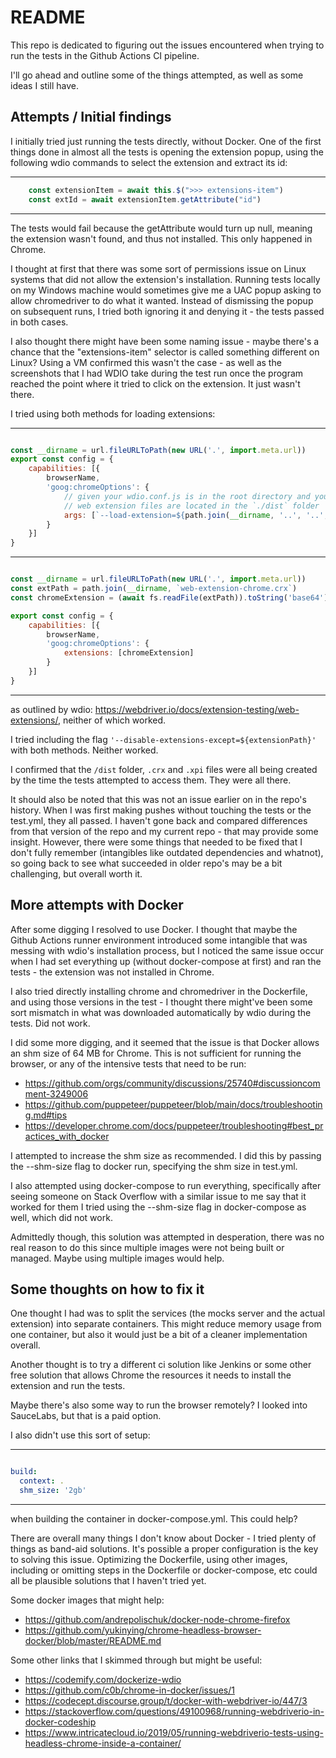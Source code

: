 # README

This repo is dedicated to figuring out the issues encountered when trying to run the tests in the Github Actions CI pipeline.

I'll go ahead and outline some of the things attempted, as well as some ideas I still have.

## Attempts / Initial findings

I initially tried just running the tests directly, without Docker. One of the first things done in almost all the tests is opening the extension popup, using the following wdio commands to select the extension and extract its id:

---

```javascript
    const extensionItem = await this.$(">>> extensions-item")
    const extId = await extensionItem.getAttribute("id")
```

---

The tests would fail because the getAttribute would turn up null, meaning the extension wasn't found, and thus not installed. This only happened in Chrome.

I thought at first that there was some sort of permissions issue on Linux systems that did not allow the extension's installation. Running tests locally on my Windows machine would sometimes give me a UAC popup asking to allow chromedriver to do what it wanted. Instead of dismissing the popup on subsequent runs, I tried both ignoring it and denying it - the tests passed in both cases.

I also thought there might have been some naming issue - maybe there's a chance that the "extensions-item" selector is called something different on Linux? Using a VM confirmed this wasn't the case - as well as the screenshots that I had WDIO take during the test run once the program reached the point where it tried to click on the extension. It just wasn't there.

I tried using both methods for loading extensions:

---

```javascript

const __dirname = url.fileURLToPath(new URL('.', import.meta.url))
export const config = {
    capabilities: [{
        browserName,
        'goog:chromeOptions': {
            // given your wdio.conf.js is in the root directory and your compiled
            // web extension files are located in the `./dist` folder
            args: [`--load-extension=${path.join(__dirname, '..', '..', 'dist')}`]
        }
    }]
}
```

---

```javascript

const __dirname = url.fileURLToPath(new URL('.', import.meta.url))
const extPath = path.join(__dirname, `web-extension-chrome.crx`)
const chromeExtension = (await fs.readFile(extPath)).toString('base64')

export const config = {
    capabilities: [{
        browserName,
        'goog:chromeOptions': {
            extensions: [chromeExtension]
        }
    }]
}

```

---

as outlined by wdio: <https://webdriver.io/docs/extension-testing/web-extensions/>, neither of which worked.

I tried including the flag ```'--disable-extensions-except=${extensionPath}'``` with both methods. Neither worked.

I confirmed that the `/dist` folder, `.crx` and `.xpi` files were all being created by the time the tests attempted to access them. They were all there.

It should also be noted that this was not an issue earlier on in the repo's history. When I was first making pushes without touching the tests or the test.yml, they all passed. I haven't gone back and compared differences from that version of the repo and my current repo - that may provide some insight. However, there were some things that needed to be fixed that I don't fully remember (intangibles like outdated dependencies and whatnot), so going back to see what succeeded in older repo's may be a bit challenging, but overall worth it.

## More attempts with Docker

After some digging I resolved to use Docker. I thought that maybe the Github Actions runner environment introduced some intangible that was messing with wdio's installation process, but I noticed the same issue occur when I had set everything up (without docker-compose at first) and ran the tests - the extension was not installed in Chrome.

I also tried directly installing chrome and chromedriver in the Dockerfile, and using those versions in the test - I thought there might've been some sort mismatch in what was downloaded automatically by wdio during the tests. Did not work.

I did some more digging, and it seemed that the issue is that Docker allows an shm size of 64 MB for Chrome. This is not sufficient for running the browser, or any of the intensive tests that need to be run:

- <https://github.com/orgs/community/discussions/25740#discussioncomment-3249006>
- <https://github.com/puppeteer/puppeteer/blob/main/docs/troubleshooting.md#tips>
- <https://developer.chrome.com/docs/puppeteer/troubleshooting#best_practices_with_docker>

I attempted to increase the shm size as recommended. I did this by passing the --shm-size flag to docker run, specifying the shm size in test.yml.

I also attempted using docker-compose to run everything, specifically after seeing someone on Stack Overflow with a similar issue to me say that it worked for them I tried using the --shm-size flag in docker-compose as well, which did not work.

Admittedly though, this solution was attempted in desperation, there was no real reason to do this since multiple images were not being built or managed. Maybe using multiple images would help.

## Some thoughts on how to fix it

One thought I had was to split the services (the mocks server and the actual extension) into separate containers. This might reduce memory usage from one container, but also it would just be a bit of a cleaner implementation overall.

Another thought is to try a different ci solution like Jenkins or some other free solution that allows Chrome the resources it needs to install the extension and run the tests.

Maybe there's also some way to run the browser remotely? I looked into SauceLabs, but that is a paid option.

I also didn't use this sort of setup:

---

```yaml

build:
  context: .
  shm_size: '2gb'

```

---

when building the container in docker-compose.yml. This could help?

There are overall many things I don't know about Docker - I tried plenty of things as band-aid solutions. It's possible a proper configuration is the key to solving this issue. Optimizing the Dockerfile, using other images, including or omitting steps in the Dockerfile or docker-compose, etc could all be plausible solutions that I haven't tried yet.

Some docker images that might help:

- <https://github.com/andrepolischuk/docker-node-chrome-firefox>
- <https://github.com/yukinying/chrome-headless-browser-docker/blob/master/README.md>

Some other links that I skimmed through but might be useful:

- <https://codemify.com/dockerize-wdio>
- <https://github.com/c0b/chrome-in-docker/issues/1>
- <https://codecept.discourse.group/t/docker-with-webdriver-io/447/3>
- <https://stackoverflow.com/questions/49100968/running-webdriverio-in-docker-codeship>
- <https://www.intricatecloud.io/2019/05/running-webdriverio-tests-using-headless-chrome-inside-a-container/>

